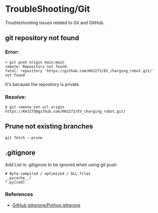 # TroubleShooting/Git
Troubleshooting issues related to Git and GitHub.

## git repository not found
### Error:
```
> git push origin main:main
remote: Repository not found.
fatal: repository 'https://github.com/KHJ273/EV_charging_robot.git/' not found
```
It's because the repository is private.    
### Resolve:
```
$ git remote set-url origin https://KHJ273@github.com/KHJ273/EV_charging_robot.git/
```

## Prune not existing branches
```
git fetch --prune
```

## .gitignore
Add List in .gitignore to be ignored when using git push
```
# Byte-compiled / optimized / DLL files
__pycache__/
*.py[cod]
```
### References
* [GitHub gitignore/Python.gitignore](https://github.com/github/gitignore/blob/main/Python.gitignore)
